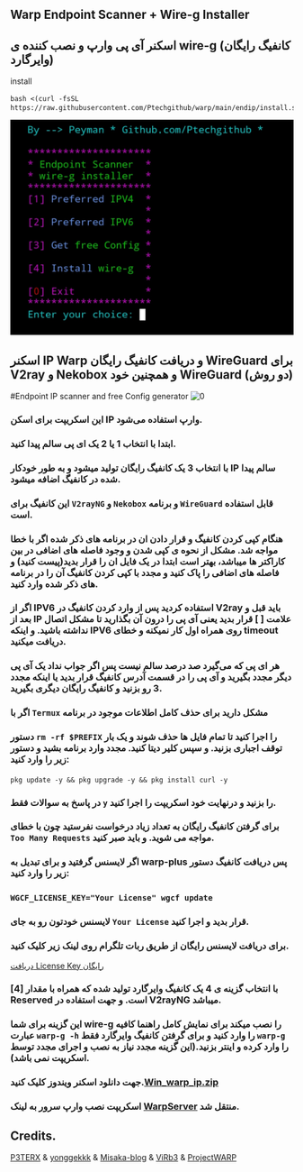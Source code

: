 ## Warp Endpoint Scanner + Wire-g Installer

## اسکنر آی پی وارپ و نصب کننده ی wire-g (کانفیگ رایگان وایرگارد)
install
```
bash <(curl -fsSL https://raw.githubusercontent.com/Ptechgithub/warp/main/endip/install.sh)
```
![16](https://raw.githubusercontent.com/Ptechgithub/configs/main/media/16.jpg)


## اسکنر IP Warp و دریافت کانفیگ رایگان WireGuard برای V2ray و Nekobox و همچنين خود WireGuard  (دو روش)

#Endpoint IP scanner and free Config generator
![0](https://raw.githubusercontent.com/Ptechgithub/configs/main/media/line.gif)
### این اسکریپت برای اسکن IP وارپ استفاده می‌شود.
### ابتدا با انتخاب 1 یا 2 یک ای پی سالم پیدا کنید.
### با انتخاب 3 یک کانفیگ رایگان تولید میشود و به طور خودکار IP سالم  پیدا شده در کانفیگ اضافه میشود.
### این کانفیگ برای `V2rayNG` و `Nekobox` و برنامه `WireGuard` قابل استفاده است.
### هنگام کپی کردن کانفیگ و قرار دادن ان در برنامه های ذکر شده اگر با خطا مواجه شد. مشکل از نحوه ی کپی شدن و وجود فاصله های اضافی در بین کاراکتر ها میباشد، بهتر است ابتدا در یک فایل ان را قرار بدید(پیست کنید) و فاصله های اضافی را پاک کنید و مجدد با کپی کردن کانفیگ آن را در برنامه های ذکر شده وارد کنید.
### اگر از IPV6 استفاده کردید پس از وارد کردن کانفیگ در V2ray باید قبل و بعد از IP علامت [ ] قرار بدید یعنی آی پی را درون آن بگذاريد تا مشکل اتصال نداشته باشید. و اینکه IPV6 روی همراه اول کار نمیکنه و خطای timeout دریافت میکنید.
### هر ای پی که می‌گیرد صد درصد سالم نیست پس اگر جواب نداد یک آی پی دیگر مجدد بگیرید و آی پی را در قسمت آدرس کانفیگ قرار بدید یا اینکه مجدد 3 رو بزنید و کانفیگ رایگان دیگری بگيريد. 
### اگر با `Termux` مشکل دارید برای حذف کامل اطلاعات موجود در برنامه
### دستور `rm -rf $PREFIX` را اجرا کنید تا تمام فایل ها حذف شوند و یک بار توقف اجباری بزنید. و سپس کلیر دیتا کنید. مجدد وارد برنامه بشید و دستور زیر را وارد کنید:
`pkg update -y && pkg upgrade -y && pkg install curl -y`
 ### در پاسخ به سوالات فقط `y` را بزنید و درنهایت خود اسکریپت را اجرا کنید.
 ### برای گرفتن کانفیگ رایگان به تعداد زیاد درخواست نفرستید چون با خطای `Too Many Requests` مواجه می شوید.  و باید صبر کنید.
### اگر لایسنس گرفتید و برای تبدیل به warp-plus پس دریافت کانفیگ دستور زیر را وارد کنید:
### `WGCF_LICENSE_KEY="Your License" wgcf update`
### لایسنس خودتون رو به جای `Your License` قرار بدید و اجرا کنید.

### برای دریافت لایسنس رایگان از طریق ربات تلگرام روی لینک زیر کلیک کنید.
[دریافت License Key رایگان](https://t.me/generatewarpplusbot)

### [4] با انتخاب گزینه ی 4 یک کانفیگ وایرگارد تولید شده که همراه با مقدار Reserved  است. و جهت استفاده در V2rayNG میباشد.
### این گزینه برای شما wire-g را نصب میکند برای نمایش کامل راهنما کافیه عبارت `warp-g -h` را وارد کنید و برای گرفتن کانفیگ وایرگارد فقط `warp-g` را وارد کرده و اینتر بزنید.(این گزینه مجدد نیاز به نصب و اجرای مجدد توسط اسکریپت نمی باشد). 
### جهت دانلود اسکنر ویندوز کلیک کنید.[Win_warp_ip.zip](https://raw.githubusercontent.com/Ptechgithub/warp/main/endip/win_warp_ip.zip)
### اسکریپت نصب وارپ سرور به لینک [WarpServer](https://github.com/Ptechgithub/WarpServer) منتقل شد. 
## Credits.
[P3TERX](https://github.com/P3TERX/warp.sh) & [yonggekkk](https://github.com/yonggekkk) & [Misaka-blog](https://github.com/Misaka-blog) & [ViRb3](https://github.com/ViRb3/wgcf) & [ProjectWARP](https://gitlab.com/ProjectWARP)
